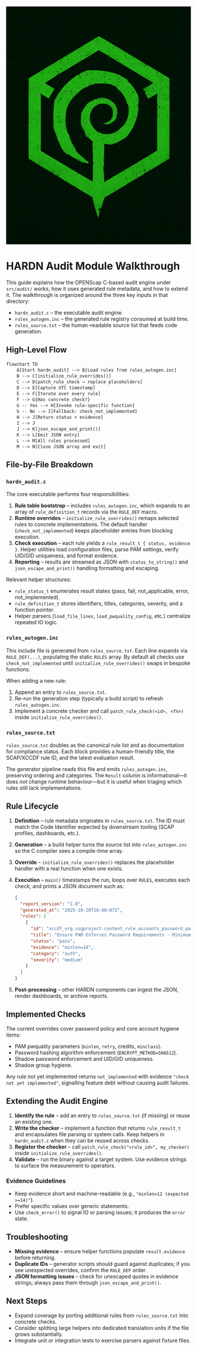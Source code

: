 ![HARDN Logo](assets/IMG_1233.jpeg)
# HARDN Audit Module Walkthrough

This guide explains how the OPENScap C-based audit engine under `src/audit/` works, how it uses generated rule metadata, and how to extend it. The walkthrough is organized around the three key inputs in that directory:

- `hardn_audit.c` – the executable audit engine.
- `rules_autogen.inc` – the generated rule registry consumed at build time.
- `rules_source.txt` – the human-readable source list that feeds code generation.

## High-Level Flow

```mermaid
flowchart TD
    A[Start hardn_audit] --> B[Load rules from rules_autogen.inc]
    B --> C[initialize_rule_overrides()]
    C --> D[patch_rule_check → replace placeholders]
    D --> E[Capture UTC timestamp]
    E --> F[Iterate over every rule]
    F --> G{Has concrete check?}
    G -- Yes --> H[Invoke rule-specific function]
    G -- No --> I[Fallback: check_not_implemented]
    H --> J[Return status + evidence]
    I --> J
    J --> K[json_escape_and_print()]
    K --> L[Emit JSON entry]
    L --> M[All rules processed]
    M --> N[Close JSON array and exit]
```

## File-by-File Breakdown

### `hardn_audit.c`

The core executable performs four responsibilities:

1. **Rule table bootstrap** – includes `rules_autogen.inc`, which expands to an array of `rule_definition_t` records via the `RULE_DEF` macro.
2. **Runtime overrides** – `initialize_rule_overrides()` remaps selected rules to concrete implementations. The default handler (`check_not_implemented`) keeps placeholder entries from blocking execution.
3. **Check execution** – each rule yields a `rule_result_t { status, evidence }`. Helper utilities load configuration files, parse PAM settings, verify UID/GID uniqueness, and format evidence.
4. **Reporting** – results are streamed as JSON with `status_to_string()` and `json_escape_and_print()` handling formatting and escaping.

Relevant helper structures:

- `rule_status_t` enumerates result states (pass, fail, not_applicable, error, not_implemented).
- `rule_definition_t` stores identifiers, titles, categories, severity, and a function pointer.
- Helper parsers (`load_file_lines`, `load_pwquality_config`, etc.) centralize repeated IO logic.

### `rules_autogen.inc`

This include file is generated from `rules_source.txt`. Each line expands via `RULE_DEF(...)`, populating the static `RULES` array. By default all checks use `check_not_implemented` until `initialize_rule_overrides()` swaps in bespoke functions.

When adding a new rule:

1. Append an entry to `rules_source.txt`.
2. Re-run the generation step (typically a build script) to refresh `rules_autogen.inc`.
3. Implement a concrete checker and call `patch_rule_check(<id>, <fn>)` inside `initialize_rule_overrides()`.

### `rules_source.txt`

`rules_source.txt` doubles as the canonical rule list and as documentation for compliance status. Each block provides a human-friendly title, the SCAP/XCCDF rule ID, and the latest evaluation result.

The generator pipeline reads this file and emits `rules_autogen.inc`, preserving ordering and categories. The `Result` column is informational—it does *not* change runtime behaviour—but it is useful when triaging which rules still lack implementations.

## Rule Lifecycle

1. **Definition** – rule metadata originates in `rules_source.txt`. The ID must match the Code Identifier expected by downstream tooling (SCAP profiles, dashboards, etc.).
2. **Generation** – a build helper turns the source list into `rules_autogen.inc` so the C compiler sees a compile-time array.
3. **Override** – `initialize_rule_overrides()` replaces the placeholder handler with a real function when one exists.
4. **Execution** – `main()` timestamps the run, loops over `RULES`, executes each check, and prints a JSON document such as:

   ```json
   {
     "report_version": "1.0",
     "generated_at": "2025-10-20T18:40:07Z",
     "rules": [
       {
         "id": "xccdf_org.ssgproject.content_rule_accounts_password_pam_minlen",
         "title": "Ensure PAM Enforces Password Requirements - Minimum Length",
         "status": "pass",
         "evidence": "minlen=14",
         "category": "auth",
         "severity": "medium"
       }
     ]
   }
   ```

5. **Post-processing** – other HARDN components can ingest the JSON, render dashboards, or archive reports.

## Implemented Checks

The current overrides cover password policy and core account hygiene items:

- PAM pwquality parameters (`minlen`, `retry`, credits, `minclass`).
- Password hashing algorithm enforcement (`ENCRYPT_METHOD=SHA512`).
- Shadow password enforcement and UID/GID uniqueness.
- Shadow group hygiene.

Any rule not yet implemented returns `not_implemented` with evidence `"check not yet implemented"`, signalling feature debt without causing audit failures.

## Extending the Audit Engine

1. **Identify the rule** – add an entry to `rules_source.txt` (if missing) or reuse an existing one.
2. **Write the checker** – implement a function that returns `rule_result_t` and encapsulates file parsing or system calls. Keep helpers in `hardn_audit.c` when they can be reused across checks.
3. **Register the checker** – call `patch_rule_check("<rule_id>", my_checker)` inside `initialize_rule_overrides()`.
4. **Validate** – run the binary against a target system. Use evidence strings to surface the measurement to operators.

### Evidence Guidelines

- Keep evidence short and machine-readable (e.g., `"minlen=12 (expected >=14)"`).
- Prefer specific values over generic statements.
- Use `check_error()` to signal IO or parsing issues; it produces the `error` state.

## Troubleshooting

- **Missing evidence** – ensure helper functions populate `result.evidence` before returning.
- **Duplicate IDs** – generator scripts should guard against duplicates; if you see unexpected overrides, confirm the `RULE_DEF` order.
- **JSON formatting issues** – check for unescaped quotes in evidence strings; always pass them through `json_escape_and_print()`.

## Next Steps

- Expand coverage by porting additional rules from `rules_source.txt` into concrete checks.
- Consider splitting large helpers into dedicated translation units if the file grows substantially.
- Integrate unit or integration tests to exercise parsers against fixture files.
